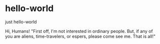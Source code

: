 # hello-world

just hello-world

Hi, Humans!
"First off, I'm not interested in ordinary people. But, if any of you are aliens, time-travelers, or espers, please come see me. That is all!"
